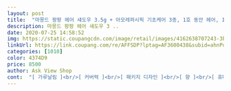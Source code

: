 ```yaml
---
layout: post 
title:  "마몽드 팡팡 헤어 섀도우 3.5g + 아모레퍼시픽 기초케어 3종, 1호 동안 헤어, 1세트" 
description: 마몽드 팡팡 헤어 섀도우 3 ..
date: 2020-07-25 14:58:52 
img: https://static.coupangcdn.com/image/retail/images/4162638707243-3bf85c5a-3a53-4cc8-ba08-724ecd96c062.jpg 
linkUrl: https://link.coupang.com/re/AFFSDP?lptag=AF3600438&subid=ahnPublicAsk&pageKey=237226788&itemId=751839215&vendorItemId=4899153107&traceid=V0-113-27ce004a5eb7528a 
categories: [1010] 
color: 4374D9 
price: 8500 
author: Ask View Shop 
cont:  "[ 가루날림 ]<br/>[ 커버력 ]<br/>[ 패키지 디자인 ]<br/>[ 향 ]<br/>[ 휴대성 ]<br/>가격은 세일기간에 사면 비슷비슷한데 배송도 빠르고<br/>구입가격 8500원<br/>구입일 7월 20일<br/>꾸준히 사용해온 제품인데, 다른헤어쉐도우보다 유지력이<br/>다른 사이트가 더 저렴하더라 ㅜㅜ<br/>더울때는 흘러내림이 좀 있어서 별로였는데<br/>두 개를 섞어서 쓰면 너무 좋아요!!<br/>두파 자극은 전혀 없어요 가벼운 느낌이예요.<br/> 단, 클렌징을 꼼꼼하게해사 두피릉 숨쉬게 해줘야할꺼 같아요.<br/> 딥클렌징 제품으로 꼼꼼히 1차 샴푸하고  2차를 탈모.<br/> 욱모제품으로 하면 좋을꺼 같습니다 .<br/><br/>두피 자극없이 사용하긴 하지만<br/>두피 컨투어 화장품<br/>두피에 좋은거 아시죠 ?<br/>마몽드 헤어팡팡은 흘러내림은 없어요 〰️<br/>매우 가벼워서 여행이나 펑상시에도 파우티에 넣고 다니기 너무 쉬울꺼 같아요.<br/><br/>맨 마지막에 비포 애프터 첨부했는데 비포와 애프터가 확연히 달라요.<br/> 기존에 틴트 타입을 썼었는데 머리카락이 젖는다던지 했는데 파우더 타입이라서 보송하게 처리가 되고 몇 번 안 눌렀는대도 커버가 아주 잘되네요<br/>무광 플라스틱이라서 고급스러워요.<br/> 근데 브러시를 밑에서 떼어내면 좀 뭔가 가벼운 느낌이 있어요.<br/> 저는 뚜껑이 브러시일 줄 알았어요.<br/> 덕분에 양 조절은 더 쉬울꺼 같긴해요<br/>무너짐은 테스트 후 수정하겠음.<br/><br/>무향이라서 너무 좋습니다.<br/> 온갖 제품들이 다 각기 제 향을 내면 잘못 섞이면 안 좋잖아요!!!<br/>바로 구매했어요 )<br/>밝은 염색모발에 가장 잘 어울리고<br/>배송이 근데 본품이랑 기초케어가 따로 분리배송<br/>배송일 7월 21일 새벽배송<br/>사용하고 나면 자기전에는 꼭 머리 감아주셔야<br/>살짝 콕 찍어서 넓게 펴 발라야함<br/>새딩용 파우더로 하면 가루날림도 많고 얼굴에 새딩용 파우더가 날라들어 전체적으로 톤다운되기도 하는데 가루날림 1도 없어요!!<br/>샘플 없어도 되는데... <br/><br/>쉐도우가 유지력이 좋긴 하지만 바를때 시간도 걸리고<br/>쉐이딩 했지만 드문드문 많이 비어 있는 부분을<br/>스트레스성 탈모로 정수리가 비어보여서 구매했어요<br/>실제 구매로 오기까지 고민이 많았음.<br/><br/>아모레퍼시픽 기초케어 3종까지 같이 준다고해서<br/>왔길래 뭐지 ? 하긴 햇지만 ｦｦｦ<br/>음영 섀도우로 관자놀이, 구렛나루, 헤어라인<br/>이 브랜드의 펜슬형 제품과 같이 구매했어요!!!<br/>자연스럽게 커버가 되는거 같아요!!!<br/>장바구니 넣어두고 최저가로 구입했는데<br/>좀 더 위생적으로 하나만 사용하고 싶어서 구입<br/>좋은편이고, 정수리쪽 바를때도 편하더라구요<br/>지인들에게도 추천 할 만한 제품입니다!!!<br/>컬러는 대 만족<br/>컬러도 사진은 블랙헤어고 저는 브라운 헤어인데 둘 다 자연스럽습니다.<br/> 정수리뿐아니라 해어라인쪽애도 자연스럽개 잘 됩니다.<br/><br/>쿠팡<br/>쿠팡에도 판매하더라구여 〰️<br/>클렌징워터로 깨끗이 지워지고 땀, 유분에 의한<br/>한 방에 너무 쉽게 고민 해결이라서<br/>항상 올영이나 아리따움에서 구매했는데<br/>" 
---
```


